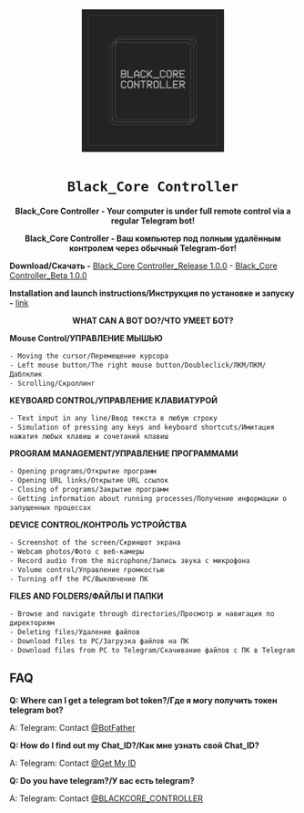 <div align="center">
  <img src="logo-1.jpg" width="250"/>
  <h1><code>Black_Core Controller</code></h1>
  
  **Black_Core Controller - Your computer is under full remote control via a regular Telegram bot!**
  
  **Black_Core Controller - Ваш компьютер под полным удалённым контролем через обычный Telegram-бот!**
</div>

**Download/Скачать -** [Black_Core Controller_Release 1.0.0](https://github.com/dhaubum/Black-Core-Controller/releases/tag/Black_Core_Controller_Release1.0.0) - [Black_Core Controller_Beta 1.0.0](https://github.com/dhaubum/Black-Core-Controller/releases/tag/Black_Core_Controller_Beta1.0.0)

**Installation and launch instructions/Инструкция по установке и запуску -** [link](https://github.com/dhaubum/Black-Core-Controller/blob/ad6226336f39dbd09d300c2bcae11a8f37820e85/Installation%20and%20launch%20instructions-%D0%98%D0%BD%D1%81%D1%82%D1%80%D1%83%D0%BA%D1%86%D0%B8%D1%8F%20%D0%BF%D0%BE%20%D1%83%D1%81%D1%82%D0%B0%D0%BD%D0%BE%D0%B2%D0%BA%D0%B5%20%D0%B8%20%D0%B7%D0%B0%D0%BF%D1%83%D1%81%D0%BA%D1%83.pdf)

<div align="center">

  **WHAT CAN A BOT DO?/ЧТО УМЕЕТ БОТ?**
</div>

**Mouse Control/УПРАВЛЕНИЕ МЫШЬЮ**
```
- Moving the cursor/Перемещение курсора
- Left mouse button/The right mouse button/Doubleclick/ЛКМ/ПКМ/Даблклик
- Scrolling/Скроллинг
```

**KEYBOARD CONTROL/УПРАВЛЕНИЕ КЛАВИАТУРОЙ**
```
- Text input in any line/Ввод текста в любую строку
- Simulation of pressing any keys and keyboard shortcuts/Имитация нажатия любых клавиш и сочетаний клавиш
```

**PROGRAM MANAGEMENT/УПРАВЛЕНИЕ ПРОГРАММАМИ**
```
- Opening programs/Открытие программ
- Opening URL links/Открытие URL ссылок
- Closing of programs/Закрытие программ
- Getting information about running processes/Получение информации о запущенных процессах
```

**DEVICE CONTROL/КОНТРОЛЬ УСТРОЙСТВА**
```
- Screenshot of the screen/Скриншот экрана
- Webcam photos/Фото с веб-камеры
- Record audio from the microphone/Запись звука с микрофона
- Volume control/Управление громкостью
- Turning off the PC/Выключение ПК
```

**FILES AND FOLDERS/ФАЙЛЫ И ПАПКИ**
```
- Browse and navigate through directories/Просмотр и навигация по директориям
- Deleting files/Удаление файлов
- Download files to PC/Загрузка файлов на ПК
- Download files from PC to Telegram/Скачивание файлов с ПК в Telegram
```

FAQ
-----------
**Q: Where can I get a telegram bot token?/Где я могу получить токен telegram bot?**

A: Telegram: Contact [@BotFather](https://t.me/BotFather)

**Q: How do I find out my Chat_ID?/Как мне узнать свой Chat_ID?**

A: Telegram: Contact [@Get My ID](https://t.me/getmyid_bot)

**Q: Do you have telegram?/У вас есть telegram?**

A: Telegram: Contact [@BLACKCORE_CONTROLLER](https://t.me/BLACKCORE_CONTROLLER)

